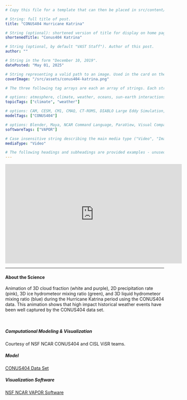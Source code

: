 ```yaml
---
# Copy this file for a template that can then be placed in src/content/visualizations. The name of this file will be used as the URL for the post.

# String: full title of post.
title: "CONUS404 Hurricane Katrina"

# String (optional): shortened version of title for display on home page in card.
shortenedTitle: "Conus404 Katrina"

# String (optional, by default "VAST Staff"). Author of this post.
author: ""

# String in the form "December 10, 2019".
datePosted: "May 01, 2025" 

# String representing a valid path to an image. Used in the card on the main page. Likely to be in the form "/src/assets/..." for images located in src/assets.
coverImage: "/src/assets/conus404-katrina.png"

# The three following tag arrays are each an array of strings. Each string (case insensitive) represents a filter from the front page. Tags that do not correspond to a current filter will be ignored for filtering.

# options: atmosphere, climate, weather, oceans, sun-earth interactions, fire dynamics, solid earth, recent publications, experimental technologies
topicTags: ["climate", "weather"]

# options: CAM, CESM, CM1, CMAQ, CT-ROMS, DIABLO Large Eddy Simulation, HRRR, HWRF, MPAS, SIMA, WACCM, WRF
modelTags: ["CONUS404"]

# options: Blender, Maya, NCAR Command Language, ParaView, Visual Comparator, VAPOR
softwareTags: ["VAPOR"]

# Case insensitive string describing the main media type ("Video", "Image", "App", etc). This is displayed in the post heading as a small tag above the title.
mediaType: "Video"

# The following headings and subheadings are provided examples - unused ones can be deleted. All Markdown content below will be rendered in the frontend.
---
```


<iframe width="560" height="315" src="https://www.youtube.com/embed/UivzE8sYvS4?si=kcVtCVjfJkMGmhKP" title="YouTube video player" frameborder="0" allow="accelerometer; autoplay; clipboard-write; encrypted-media; gyroscope; picture-in-picture; web-share" referrerpolicy="strict-origin-when-cross-origin" allowfullscreen></iframe>

___

#### About the Science

Animation of 3D cloud fraction (white and purple), 2D precipitation rate (pink), 3D ice hydrometeor mixing ratio (green), and 3D liquid hydrometeor mixing ratio (blue) during the Hurricane Katrina period using the CONUS404 data. This animation shows that high impact historical weather events have been well captured by the CONUS404 data set.

<br>

##### Computational Modeling & Visualization

Courtesy of NSF NCAR CONUS404 and CISL ViSR teams.



##### Model

<a href="rda.ucar.edu/datasets/d559000/" alt="The CONUS404 data set on UCAR RDA">CONUS404 Data Set</a>


##### Visualization Software

<a href="www.vapor.ucar.edu" alt="VAPOR Software">NSF NCAR VAPOR Software</a>

